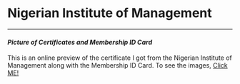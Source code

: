 # Nigerian Institute of Management
---
#### _Picture of Certificates and Membership ID Card_

This is an online preview of the certificate I got from the Nigerian Institute of Management along with the Membership ID Card.
To see the images, [Click ME!](https://mrnati.github.io/NIM/) 